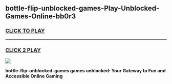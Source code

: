 
## bottle-flip-unblocked-games-Play-Unblocked-Games-Online-bb0r3
<h3>
<a href="https://premium76.site?title=bottle-flip-unblocked-games&ref=24A">CLICK TO PLAY</a></h3>
<hr>

<h3>
<a href="https://premium76.site?title=bottle-flip-unblocked-games&ref=24A">CLICK 2 PLAY</a>
  
</h3>

<a href="https://premium76.site?title=bottle-flip-unblocked-games&ref=24A"><img src="https://clearcache.store/games.png"></a>


**bottle-flip-unblocked-games games unblocked: Your Gateway to Fun and Accessible Online Gaming**
